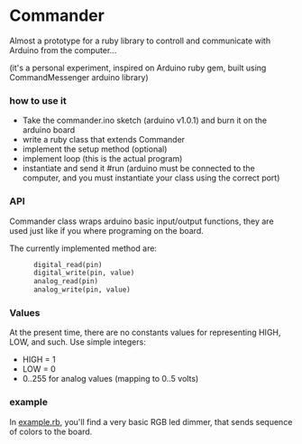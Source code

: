 Commander
=========

Almost a prototype for a ruby library to controll and communicate with Arduino from the computer...

(it's a personal experiment, inspired on Arduino ruby gem, built using CommandMessenger arduino library)



### how to use it ###

* Take the commander.ino sketch (arduino v1.0.1) and burn it on the arduino board
* write a ruby class that extends Commander
* implement the setup method (optional)
* implement loop (this is the actual program)
* instantiate and send it #run 
  (arduino must be connected to the computer, and you must instantiate your class using the correct port)

### API ###

  Commander class wraps arduino basic input/output functions, 
  they are used just like if you where programing on the board.
 

The currently implemented method are:


```ruby
      digital_read(pin)
      digital_write(pin, value)
      analog_read(pin)
      analog_write(pin, value)
```

### Values ###

  At the present time, there are no constants values for representing HIGH, LOW, and such.
  Use simple integers:

  * HIGH = 1
  * LOW = 0
  * 0..255 for analog values (mapping to 0..5 volts)

### example ###

  In [example.rb](example.rb), you'll find a very basic RGB led dimmer, that sends sequence of colors to the board.